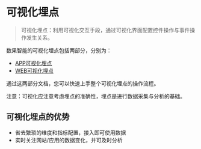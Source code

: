 # 可视化埋点

>可视化埋点：利用可视化交互手段，通过可视化界面配置控件操作与事件操作发生关系。

数果智能的可视化埋点包括两部分，分别为：

* [APP可视化埋点](/manage-data/data-access/visual-track/app.md)
* [WEB可视化埋点](/manage-data/data-access/visual-track/web.md)

通过这两部分文档，您可以快速上手整个可视化埋点的操作流程。

注意：可视化应注意考虑埋点的准确性，埋点是进行数据采集与分析的基础。

## 可视化埋点的优势
* 省去繁琐的维度和指标配置，接入即可使用数据
* 实时关注网站/应用的数据变化，并可及时分析
